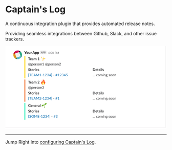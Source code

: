 # Captain's Log

A continuous integration plugin that provides automated release notes.

Providing seamless integrations between Github, Slack, and other issue trackers.

![ ](./static/example-output.png)

---

Jump Right Into [configuring Captain's Log](/configuration/).
